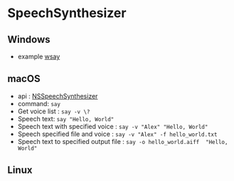 # SpeechSynthesizer

## Windows
* example [wsay](https://github.com/p-groarke/wsay)

## macOS

* api : [NSSpeechSynthesizer](https://developer.apple.com/documentation/appkit/nsspeechsynthesizer)
* command: `say`
* Get voice list : `say -v \?`
* Speech text: `say "Hello, World"`
* Speech text with specified voice : `say -v "Alex" "Hello, World"`
* Speech specified file and voice : `say -v "Alex" -f hello_world.txt`
* Speech text to specified output file : `say -o hello_world.aiff  "Hello, World"`

## Linux